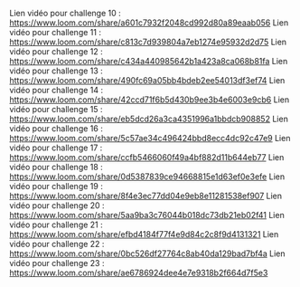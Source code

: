 Lien vidéo pour challenge 10 : https://www.loom.com/share/a601c7932f2048cd992d80a89eaab056
Lien vidéo pour challenge 11 : https://www.loom.com/share/c813c7d939804a7eb1274e95932d2d75
Lien vidéo pour challenge 12 : https://www.loom.com/share/c434a440985642b1a423a8ca068b81fa
Lien vidéo pour challenge 13 : https://www.loom.com/share/490fc69a05bb4bdeb2ee54013df3ef74
Lien vidéo pour challenge 14 : https://www.loom.com/share/42ccd71f6b5d430b9ee3b4e6003e9cb6
Lien vidéo pour challenge 15 : https://www.loom.com/share/eb5dcd26a3ca4351996a1bbdcb908852
Lien vidéo pour challenge 16 : https://www.loom.com/share/5c57ae34c496424bbd8ecc4dc92c47e9
Lien vidéo pour challenge 17 : https://www.loom.com/share/ccfb5466060f49a4bf882d11b644eb77
Lien vidéo pour challenge 18 : https://www.loom.com/share/0d5387839ce94668815e1d63ef0e3efe
Lien vidéo pour challenge 19 : https://www.loom.com/share/8f4e3ec77dd04e9eb8e11281538ef907
Lien vidéo pour challenge 20 : https://www.loom.com/share/5aa9ba3c76044b018dc73db21eb02f41
Lien vidéo pour challenge 21 : https://www.loom.com/share/efbd4184f77f4e9d84c2c8f9d4131321
Lien vidéo pour challenge 22 : https://www.loom.com/share/0bc526df27764c8ab40da129bad7bf4a
Lien vidéo pour challenge 23 : https://www.loom.com/share/ae6786924dee4e7e9318b2f664d7f5e3